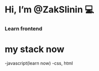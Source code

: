 # Hi, I’m @ZakSlinin 💻
### Learn frontend 
# my stack now
  -javascript(learn now)
  -css, html
  

<!---
ZakSlinin/ZakSlinin is a ✨ special ✨ repository because its `README.md` (this file) appears on your GitHub profile.
You can click the Preview link to take a look at your changes.
--->
